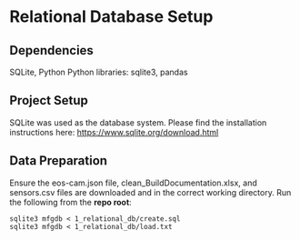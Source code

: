 # Relational Database Setup

## Dependencies
SQLite, Python
Python libraries: sqlite3, pandas

## Project Setup
SQLite was used as the database system. Please find the installation instructions here: https://www.sqlite.org/download.html

## Data Preparation
Ensure the eos-cam.json file, clean_BuildDocumentation.xlsx, and sensors.csv files are downloaded and in the correct working directory. Run the following from the **repo root**: 

    sqlite3 mfgdb < 1_relational_db/create.sql
    sqlite3 mfgdb < 1_relational_db/load.txt

